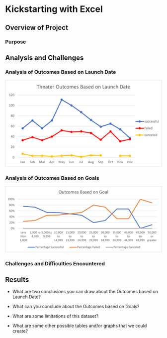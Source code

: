 # Kickstarting with Excel

## Overview of Project

### Purpose

## Analysis and Challenges

### Analysis of Outcomes Based on Launch Date
![](Resources/Theater_Outcomes_vs_Launch.png)

### Analysis of Outcomes Based on Goals
![](Resources/Outcomes_vs_Goals.png)

### Challenges and Difficulties Encountered

## Results

- What are two conclusions you can draw about the Outcomes based on Launch Date?

- What can you conclude about the Outcomes based on Goals?

- What are some limitations of this dataset?

- What are some other possible tables and/or graphs that we could create?
